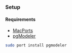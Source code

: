 ### Setup

#### Requirements
- [MacPorts](https://ports.macports.org/)
- [pgModeler](https://pgmodeler.io/)
```bash
sudo port install pgmodeler
```

